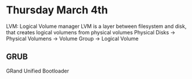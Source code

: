 # Thursday March 4th


LVM: Logical Volume manager
LVM is a layer between filesystem and disk, that creates logical volumens from physical volumes
Physical Disks -> Physical Volumens -> Volume Group -> Logical Volume


## GRUB 
GRand Unified Bootloader
